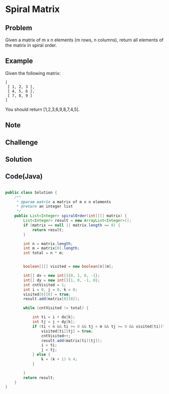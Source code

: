 Spiral Matrix
===


Problem
-------

Given a matrix of m x n elements (m rows, n columns), return all elements of the matrix in spiral order.

Example
-------

Given the following matrix:

    [
     [ 1, 2, 3 ],
     [ 4, 5, 6 ],
     [ 7, 8, 9 ]
    ]

You should return [1,2,3,6,9,8,7,4,5].


Note
---------

Challenge
---------

Solution
--------


Code(Java)
----------

```java

public class Solution {
    /**
     * @param matrix a matrix of m x n elements
     * @return an integer list
     */
    public List<Integer> spiralOrder(int[][] matrix) {
        List<Integer> result = new ArrayList<Integer>();
        if (matrix == null || matrix.length == 0) {
            return result;
        }

        int n = matrix.length;
        int m = matrix[0].length;
        int total = n * m;


        boolean[][] visited = new boolean[n][m];

        int[] dx = new int[]{0, 1, 0, -1};
        int[] dy = new int[]{1, 0, -1, 0};
        int cntVisited = 1;
        int i = 0, j = 0, k = 0;
        visited[0][0] = true;
        result.add(matrix[0][0]);

        while (cntVisited != total) {

            int ti = i + dx[k];
            int tj = j + dy[k];
            if (ti < n && ti >= 0 && tj < m && tj >= 0 && visited[ti][tj] == false) {
                visited[ti][tj] = true;
                cntVisited++;
                result.add(matrix[ti][tj]);
                i = ti;
                j = tj;
            } else {
                k = (k + 1) % 4;
            }

        }
        return result;
    }
}
```